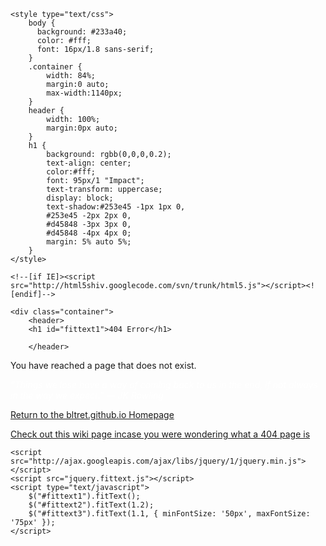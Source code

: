 <!DOCTYPE html>
<html lang="en">
<head>
	<meta charset="utf-8" />
	<title>FitText</title>

	<style type="text/css">
		body {
		  background: #233a40; 
		  color: #fff;
		  font: 16px/1.8 sans-serif;
		}
		.container {
			width: 84%;
			margin:0 auto;
			max-width:1140px;
		}
		header {
			width: 100%;
			margin:0px auto;
		}
		h1 {
			background: rgbb(0,0,0,0.2);
			text-align: center;
			color:#fff;
			font: 95px/1 "Impact";
			text-transform: uppercase;
			display: block;
			text-shadow:#253e45 -1px 1px 0,
			#253e45 -2px 2px 0,
			#d45848 -3px 3px 0,
			#d45848 -4px 4px 0;
			margin: 5% auto 5%;
		}
	</style>

	<!--[if IE]><script src="http://html5shiv.googlecode.com/svn/trunk/html5.js"></script><![endif]-->
</head>

<body>

	<div class="container">
		<header>
		<h1 id="fittext1">404 Error</h1>
		
		</header>
<p>		You have reached a page that does not exist. </p>

<font color="white"><p><i> “Things we lose have a way of coming back to us in the end, if not always in the way we expect.” ― JK Rowling </i></p></font>
<font color="white"><p><a href="https://bltret.github.io/"> Return to the bltret.github.io Homepage </a></p></font>
<font color="white"><p><a href="https://en.wikipedia.org/wiki/HTTP_404"> Check out this wiki page incase you were wondering what a 404 page is </a></p></font>
	</div>
	
	<script src="http://ajax.googleapis.com/ajax/libs/jquery/1/jquery.min.js"></script>
 	<script src="jquery.fittext.js"></script>
	<script type="text/javascript">
		$("#fittext1").fitText();
		$("#fittext2").fitText(1.2);
		$("#fittext3").fitText(1.1, { minFontSize: '50px', maxFontSize: '75px' });
	</script>
	
</body>
</html>
